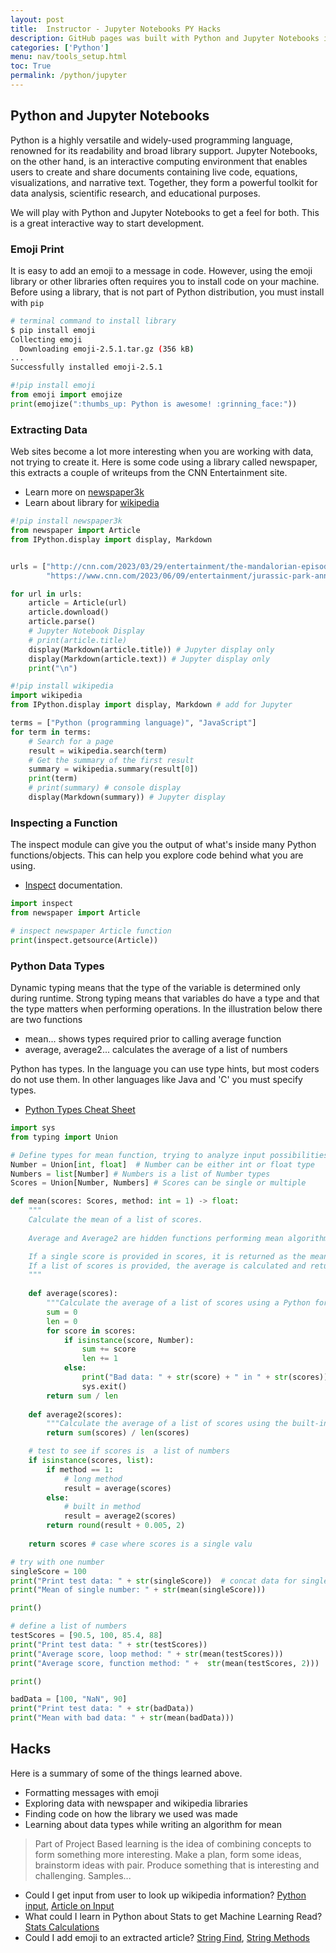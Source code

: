 ```yaml
---
layout: post
title:  Instructor - Jupyter Notebooks PY Hacks
description: GitHub pages was built with Python and Jupyter Notebooks in mind.  This post is to verify tools by using Python.
categories: ['Python']
menu: nav/tools_setup.html
toc: True
permalink: /python/jupyter
---
```


## Python and Jupyter Notebooks

Python is a highly versatile and widely-used programming language, renowned for its readability and broad library support. Jupyter Notebooks, on the other hand, is an interactive computing environment that enables users to create and share documents containing live code, equations, visualizations, and narrative text. Together, they form a powerful toolkit for data analysis, scientific research, and educational purposes.

We will play with Python and Jupyter Notebooks to get a feel for both.  This is a great interactive way to start development.

### Emoji Print

It is easy to add an emoji to a message in code.  However, using the emoji library or other libraries often requires you to install code on your machine.  Before using a library, that is not part of Python distribution, you must install with `pip`

```bash
# terminal command to install library
$ pip install emoji
Collecting emoji
  Downloading emoji-2.5.1.tar.gz (356 kB)
...
Successfully installed emoji-2.5.1
```

```python
#!pip install emoji
from emoji import emojize 
print(emojize(":thumbs_up: Python is awesome! :grinning_face:"))
```

### Extracting Data

Web sites become a lot more interesting when you are working with data, not trying to create it.  Here is some code using a library called newspaper, this extracts a couple of writeups from the CNN Entertainment site.

- Learn more on [newspaper3k](https://newspaper.readthedocs.io/en/latest/)
- Learn about library for [wikipedia](https://pypi.org/project/wikipedia/)

```python
#!pip install newspaper3k
from newspaper import Article
from IPython.display import display, Markdown


urls = ["http://cnn.com/2023/03/29/entertainment/the-mandalorian-episode-5-recap/index.html", 
        "https://www.cnn.com/2023/06/09/entertainment/jurassic-park-anniversary/index.html"]

for url in urls:
    article = Article(url)
    article.download()
    article.parse()
    # Jupyter Notebook Display
    # print(article.title)
    display(Markdown(article.title)) # Jupyter display only
    display(Markdown(article.text)) # Jupyter display only
    print("\n")

```

```python
#!pip install wikipedia
import wikipedia 
from IPython.display import display, Markdown # add for Jupyter

terms = ["Python (programming language)", "JavaScript"]
for term in terms:
    # Search for a page 
    result = wikipedia.search(term)
    # Get the summary of the first result
    summary = wikipedia.summary(result[0])
    print(term) 
    # print(summary) # console display
    display(Markdown(summary)) # Jupyter display
```

### Inspecting a Function

The inspect module can give you the output of what's inside many Python functions/objects.  This can help you explore code behind what you are using.

- [Inspect](https://docs.python.org/3/library/inspect.html) documentation.

```python
import inspect 
from newspaper import Article

# inspect newspaper Article function
print(inspect.getsource(Article))
```

### Python Data Types

Dynamic typing means that the type of the variable is determined only during runtime.  Strong typing means that variables do have a type and that the type matters when performing operations.  In the illustration below there are two functions

- mean... shows types required prior to calling average function
- average, average2... calculates the average of a list of numbers

Python has types.  In the language you can use type hints, but most coders do not use them.  In other languages like Java and 'C' you must specify types.

- [Python Types Cheat Sheet](https://mypy.readthedocs.io/en/stable/cheat_sheet_py3.html)

```python
import sys
from typing import Union

# Define types for mean function, trying to analyze input possibilities
Number = Union[int, float]  # Number can be either int or float type
Numbers = list[Number] # Numbers is a list of Number types
Scores = Union[Number, Numbers] # Scores can be single or multiple 

def mean(scores: Scores, method: int = 1) -> float:
    """
    Calculate the mean of a list of scores.
    
    Average and Average2 are hidden functions performing mean algorithm

    If a single score is provided in scores, it is returned as the mean.
    If a list of scores is provided, the average is calculated and returned.
    """
    
    def average(scores): 
        """Calculate the average of a list of scores using a Python for loop with rounding."""
        sum = 0
        len = 0
        for score in scores:
            if isinstance(score, Number):
                sum += score
                len += 1
            else:
                print("Bad data: " + str(score) + " in " + str(scores))
                sys.exit()
        return sum / len
    
    def average2(scores):
        """Calculate the average of a list of scores using the built-in sum() function with rounding."""
        return sum(scores) / len(scores)

    # test to see if scores is  a list of numbers
    if isinstance(scores, list):
        if method == 1:  
            # long method
            result = average(scores)
        else:
            # built in method
            result = average2(scores)
        return round(result + 0.005, 2)
    
    return scores # case where scores is a single valu

# try with one number
singleScore = 100
print("Print test data: " + str(singleScore))  # concat data for single line
print("Mean of single number: " + str(mean(singleScore)))

print()

# define a list of numbers
testScores = [90.5, 100, 85.4, 88]
print("Print test data: " + str(testScores))
print("Average score, loop method: " + str(mean(testScores)))
print("Average score, function method: " +  str(mean(testScores, 2)))

print()

badData = [100, "NaN", 90]
print("Print test data: " + str(badData))
print("Mean with bad data: " + str(mean(badData)))


```

## Hacks

Here is a summary of some of the things learned above.

- Formatting messages with emoji
- Exploring data with newspaper and wikipedia libraries
- Finding code on how the library we used was made
- Learning about data types while writing an algorithm for mean

> Part of Project Based learning is the idea of combining concepts to form something more interesting.  Make a plan, form some ideas, brainstorm ideas with pair.  Produce something that is interesting and challenging.  Samples...

- Could I get input from user to look up wikipedia information? [Python input](https://www.w3schools.com/python/ref_func_input.asp), [Article on Input](https://vegibit.com/python-input-function/)
- What could I learn in Python about Stats to get Machine Learning Read? [Stats Calculations](https://docs.python.org/3/library/statistics.html)
- Could I add emoji to an extracted article?  [String Find](https://www.w3schools.com/python/ref_string_find.asp), [String Methods](https://www.w3schools.com/python/python_strings_methods.asp)
